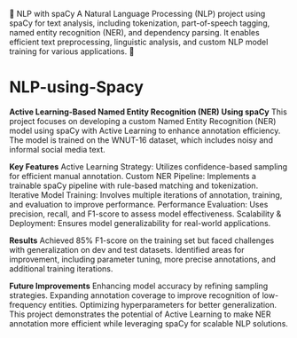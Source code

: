 🧠 NLP with spaCy A Natural Language Processing (NLP) project using spaCy for text analysis, including tokenization, part-of-speech tagging, named entity recognition (NER), 
and dependency parsing. It enables efficient text preprocessing, linguistic analysis, and custom NLP model training for various applications. 🚀


# NLP-using-Spacy

**Active Learning-Based Named Entity Recognition (NER) Using spaCy**
This project focuses on developing a custom Named Entity Recognition (NER) model using spaCy with Active Learning to enhance annotation efficiency. The model is trained on the WNUT-16 dataset, which includes noisy and informal social media text.

**Key Features**
Active Learning Strategy: Utilizes confidence-based sampling for efficient manual annotation.
Custom NER Pipeline: Implements a trainable spaCy pipeline with rule-based matching and tokenization.
Iterative Model Training: Involves multiple iterations of annotation, training, and evaluation to improve performance.
Performance Evaluation: Uses precision, recall, and F1-score to assess model effectiveness.
Scalability & Deployment: Ensures model generalizability for real-world applications.

**Results**
Achieved 85% F1-score on the training set but faced challenges with generalization on dev and test datasets.
Identified areas for improvement, including parameter tuning, more precise annotations, and additional training iterations.

**Future Improvements**
Enhancing model accuracy by refining sampling strategies.
Expanding annotation coverage to improve recognition of low-frequency entities.
Optimizing hyperparameters for better generalization.
This project demonstrates the potential of Active Learning to make NER annotation more efficient while leveraging spaCy for scalable NLP solutions.
